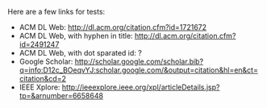Here are a few links for tests:

- ACM DL Web: http://dl.acm.org/citation.cfm?id=1721672
- ACM DL Web, with hyphen in title: http://dl.acm.org/citation.cfm?id=2491247
- ACM DL Web, with dot sparated id: ?
- Google Scholar: http://scholar.google.com/scholar.bib?q=info:D12c_BOeqvYJ:scholar.google.com/&output=citation&hl=en&ct=citation&cd=2
- IEEE Xplore: http://ieeexplore.ieee.org/xpl/articleDetails.jsp?tp=&arnumber=6658648
